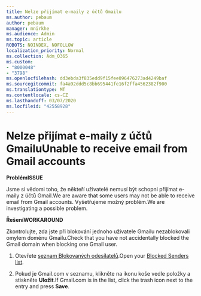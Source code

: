 ```yaml
---
title: Nelze přijímat e-maily z účtů Gmailu
ms.author: pebaum
author: pebaum
manager: mnirkhe
ms.audience: Admin
ms.topic: article
ROBOTS: NOINDEX, NOFOLLOW
localization_priority: Normal
ms.collection: Adm_O365
ms.custom:
- "8000048"
- "3798"
ms.openlocfilehash: dd3ebda3f835edd9f15fee096476273ad4249baf
ms.sourcegitcommit: fa4a92ddd5c8bb695441fe16f2ffa4562382f900
ms.translationtype: MT
ms.contentlocale: cs-CZ
ms.lasthandoff: 03/07/2020
ms.locfileid: "42558928"
---
```

# <a name="unable-to-receive-email-from-gmail-accounts"></a><span data-ttu-id="ca8ad-102">Nelze přijímat e-maily z účtů Gmailu</span><span class="sxs-lookup"><span data-stu-id="ca8ad-102">Unable to receive email from Gmail accounts</span></span>

<span data-ttu-id="ca8ad-103">**Problém**</span><span class="sxs-lookup"><span data-stu-id="ca8ad-103">**ISSUE**</span></span>

<span data-ttu-id="ca8ad-104">Jsme si vědomi toho, že někteří uživatelé nemusí být schopni přijímat e-maily z účtů Gmail.</span><span class="sxs-lookup"><span data-stu-id="ca8ad-104">We are aware that some users may not be able to receive email from Gmail accounts.</span></span> <span data-ttu-id="ca8ad-105">Vyšetřujeme možný problém.</span><span class="sxs-lookup"><span data-stu-id="ca8ad-105">We are investigating a possible problem.</span></span>

<span data-ttu-id="ca8ad-106">**Řešení**</span><span class="sxs-lookup"><span data-stu-id="ca8ad-106">**WORKAROUND**</span></span>

<span data-ttu-id="ca8ad-107">Zkontrolujte, zda jste při blokování jednoho uživatele Gmailu nezablokovali omylem doménu Gmailu.</span><span class="sxs-lookup"><span data-stu-id="ca8ad-107">Check that you have not accidentally blocked the Gmail domain when blocking one Gmail user.</span></span>

1. <span data-ttu-id="ca8ad-108">Otevřete [seznam Blokovaných odesílatelů](https://go.microsoft.com/fwlink/?linkid=2121010).</span><span class="sxs-lookup"><span data-stu-id="ca8ad-108">Open your [Blocked Senders list](https://go.microsoft.com/fwlink/?linkid=2121010).</span></span>

2. <span data-ttu-id="ca8ad-109">Pokud je Gmail.com v seznamu, klikněte na ikonu koše vedle položky a stiskněte **Uložit**.</span><span class="sxs-lookup"><span data-stu-id="ca8ad-109">If Gmail.com is in the list, click the trash icon next to the entry and press **Save**.</span></span>
